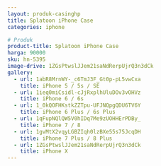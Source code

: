 ```yaml
---
layout: produk-casinghp
title: Splatoon iPhone Case
categories: iphone

# Produk
product-title: Splatoon iPhone Case
harga: 90000
sku: hn-5395
image-drive: 1ZGsPtwslJJem21saNdRerpUjrQ3n3dCk
gallery:
  - url: 1abR8MrnWY-_c6TmJ3F_Gt0p-pL5vwCxa
    title: iPhone 5 / 5s / SE
  - url: 1ieq0miCsidl-cJjRxplhUluDOv3vOHVz
    title: iPhone 6 / 6s
  - url: 1_0kQOFHKstkZZTpu-UFJNQpgQDU6TV6Y
    title: iPhone 6 Plus / 6s Plus
  - url: 1qFupNQlQW5V0hIDq7Me9zUOHHErPDBy_
    title: iPhone 7 / 8
  - url: 1gvMtX2vqyLGBZIqh0lzBXe55s75JcqDH
    title: iPhone 7 Plus / 8 Plus
  - url: 1ZGsPtwslJJem21saNdRerpUjrQ3n3dCk
    title: iPhone X
---
```

